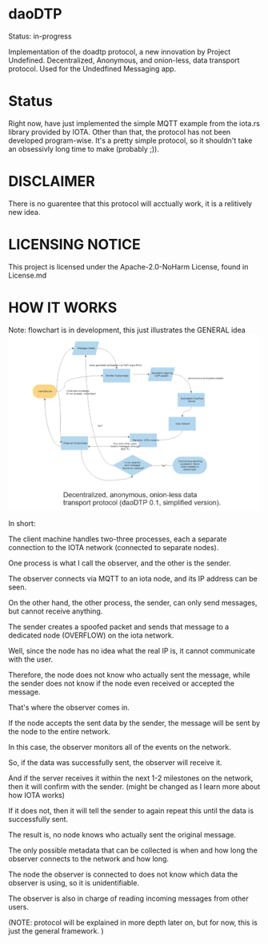 # daoDTP
Status: in-progress

Implementation of the doadtp protocol, a new innovation by Project Undefined.
Decentralized, Anonymous, and onion-less, data transport protocol. 
Used for the Undedfined Messaging app. 

# Status
Right now, have just implemented the simple MQTT example from the iota.rs library provided by IOTA.
Other than that, the protocol has not been developed program-wise. 
It's a pretty simple protocol, so it shouldn't take an obsessivly long time to make (probably ;)).

# DISCLAIMER
There is no guarentee that this protocol will acctually work, it is a relitively new idea. 

# LICENSING NOTICE
This project is licensed under the Apache-2.0-NoHarm License, found in License.md

# HOW IT WORKS
Note: flowchart is in development, this just illustrates the GENERAL idea
![flowchart-outline](flowchart-outline.png)

In short:

The client machine handles two-three processes, each a separate connection to the IOTA network (connected to separate nodes).

One process is what I call the observer, and the other is the sender. 

The observer connects via MQTT to an iota node, and its IP address can be seen.

On the other hand, the other process, the sender, can only send messages, but cannot receive anything. 

The sender creates a spoofed packet and sends that message to a dedicated node (OVERFLOW) on the iota network.

Well, since the node has no idea what the real IP is, it cannot communicate with the user. 

Therefore, the node does not know who actually sent the message, while the sender does not know if the node even received or accepted the message.
 
That's where the observer comes in.

If the node accepts the sent data by the sender, the message will be sent by the node to the entire network. 

In this case, the observer monitors all of the events on the network. 

So, if the data was successfully sent, the observer will receive it. 

And if the server receives it within the next 1-2 milestones on the network, then it will confirm with the sender.  (might be changed as I learn more about how IOTA works)

If it does not, then it will tell the sender to again repeat this until the data is successfully sent. 

The result is, no node knows who actually sent the original message. 

The only possible metadata that can be collected is when and how long the observer connects to the network and how long. 

The node the observer is connected to does not know which data the observer is using, so it is unidentifiable. 

The observer is also in charge of reading incoming messages from other users. 

(NOTE: protocol will be explained in more depth later on, but for now, this is just the general framework. )


